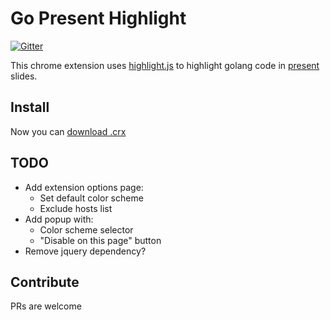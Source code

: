 # Go Present Highlight

[![Gitter](https://badges.gitter.im/Join%20Chat.svg)](https://gitter.im/JosephBuchma/Go-Present-code-highlighter?utm_source=badge&utm_medium=badge&utm_campaign=pr-badge)

This chrome extension uses [highlight.js](https://highlightjs.org/) to
highlight golang code in [present](https://godoc.org/golang.org/x/tools/cmd/present) slides.

## Install
Now you can [download .crx](http://www.ex.ua/load/552829447019/213028106)

## TODO
  - Add extension options page:
    * Set default color scheme
    * Exclude hosts list
  - Add popup with:
    * Color scheme selector
    * "Disable on this page" button
  - Remove jquery dependency?

## Contribute

PRs are welcome
